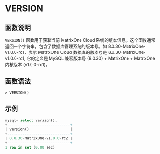 # **VERSION**

## **函数说明**

`VERSION()` 函数用于获取当前 MatrixOne Cloud 系统的版本信息。这个函数通常返回一个字符串，包含了数据库管理系统的版本号。如 8.0.30-MatrixOne-v1.0.0-rc1，表示 MatrixOne Cloud 数据库的版本号是 8.0.30-MatrixOne-v1.0.0-rc1, 它的定义是 MySQL 兼容版本号 (8.0.30) + MatrixOne + MatrixOne 内核版本 (v1.0.0-rc1)。

## **函数语法**

```
> VERSION()
```

## **示例**

```sql
mysql> select version();
+-----------------------------+
| version()                   |
+-----------------------------+
| 8.0.30-MatrixOne-v1.0.0-rc2 |
+-----------------------------+
1 row in set (0.00 sec)
```
